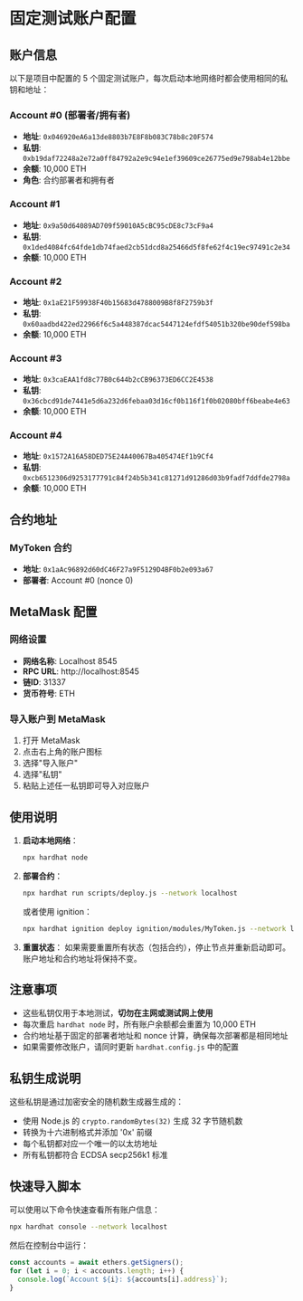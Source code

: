 # 固定测试账户配置

## 账户信息

以下是项目中配置的 5 个固定测试账户，每次启动本地网络时都会使用相同的私钥和地址：

### Account #0 (部署者/拥有者)
- **地址**: `0x046920eA6a13de8803b7E8F8b083C78b8c20F574`
- **私钥**: `0xb19daf72248a2e72a0ff84792a2e9c94e1ef39609ce26775ed9e798ab4e12bbe`
- **余额**: 10,000 ETH
- **角色**: 合约部署者和拥有者

### Account #1
- **地址**: `0x9a50d64089AD709f59010A5cBC95cDE8c73cF9a4`
- **私钥**: `0x1ded4084fc64fde1db74faed2cb51dcd8a25466d5f8fe62f4c19ec97491c2e34`
- **余额**: 10,000 ETH

### Account #2
- **地址**: `0x1aE21F59938F40b15683d4788009B8f8F2759b3f`
- **私钥**: `0x60aadbd422ed22966f6c5a448387dcac5447124efdf54051b320be90def598ba`
- **余额**: 10,000 ETH

### Account #3
- **地址**: `0x3caEAA1fd8c77B0c644b2cCB96373ED6CC2E4538`
- **私钥**: `0x36cbcd91de7441e5d6a232d6febaa03d16cf0b116f1f0b02080bff6beabe4e63`
- **余额**: 10,000 ETH

### Account #4
- **地址**: `0x1572A16A58DED75E24A40067Ba405474Ef1b9Cf4`
- **私钥**: `0xcb6512306d9253177791c84f24b5b341c81271d91286d03b9fadf7ddfde2798a`
- **余额**: 10,000 ETH

## 合约地址

### MyToken 合约
- **地址**: `0x1aAc96892d60dC46F27a9F5129D4BF0b2e093a67`
- **部署者**: Account #0 (nonce 0)

## MetaMask 配置

### 网络设置
- **网络名称**: Localhost 8545
- **RPC URL**: http://localhost:8545
- **链ID**: 31337
- **货币符号**: ETH

### 导入账户到 MetaMask

1. 打开 MetaMask
2. 点击右上角的账户图标
3. 选择"导入账户"
4. 选择"私钥"
5. 粘贴上述任一私钥即可导入对应账户

## 使用说明

1. **启动本地网络**：
   ```bash
   npx hardhat node
   ```
   
2. **部署合约**：
   ```bash
   npx hardhat run scripts/deploy.js --network localhost
   ```
   或者使用 ignition：
   ```bash
   npx hardhat ignition deploy ignition/modules/MyToken.js --network localhost
   ```

3. **重置状态**：
   如果需要重置所有状态（包括合约），停止节点并重新启动即可。账户地址和合约地址将保持不变。

## 注意事项

- 这些私钥仅用于本地测试，**切勿在主网或测试网上使用**
- 每次重启 `hardhat node` 时，所有账户余额都会重置为 10,000 ETH
- 合约地址基于固定的部署者地址和 nonce 计算，确保每次部署都是相同地址
- 如果需要修改账户，请同时更新 `hardhat.config.js` 中的配置

## 私钥生成说明

这些私钥是通过加密安全的随机数生成器生成的：
- 使用 Node.js 的 `crypto.randomBytes(32)` 生成 32 字节随机数
- 转换为十六进制格式并添加 '0x' 前缀
- 每个私钥都对应一个唯一的以太坊地址
- 所有私钥都符合 ECDSA secp256k1 标准

## 快速导入脚本

可以使用以下命令快速查看所有账户信息：
```bash
npx hardhat console --network localhost
```

然后在控制台中运行：
```javascript
const accounts = await ethers.getSigners();
for (let i = 0; i < accounts.length; i++) {
  console.log(`Account ${i}: ${accounts[i].address}`);
}
```